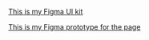 [This is my Figma UI kit](https://www.figma.com/proto/Vkbn9yCaQYN6XL6mI5LQaM1D/5D-Tools-UI-Kit?scaling=min-zoom&node-id=1%3A2)

[This is my Figma prototype for the page](https://www.figma.com/proto/0fAT7ta7VSIHFRy1EgdWrS/Project-Page-Design?scaling=min-zoom&node-id=1%3A2)
